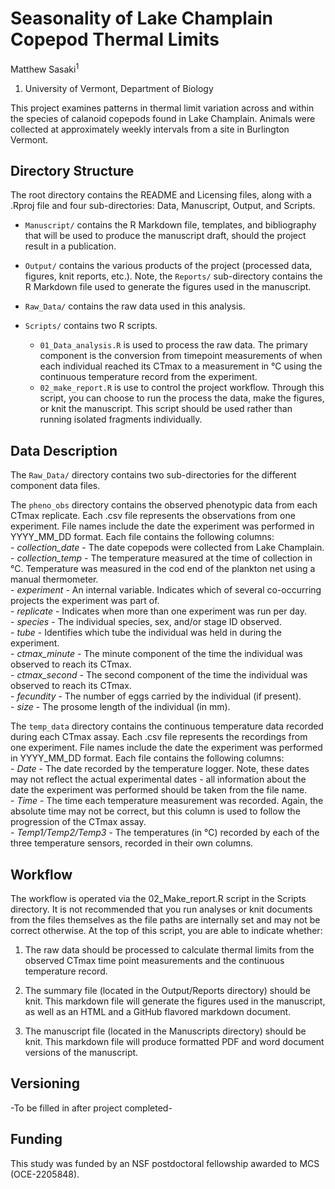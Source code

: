 # Seasonality of Lake Champlain Copepod Thermal Limits	

Matthew Sasaki<sup>1</sup>

1. University of Vermont, Department of Biology	

This project examines patterns in thermal limit variation across and within the species of calanoid copepods found in Lake Champlain. Animals were collected at approximately weekly intervals from a site in Burlington Vermont.    

## Directory Structure 
The root directory contains the README and Licensing files, along with a .Rproj file and four sub-directories: Data, Manuscript, Output, and Scripts.  

-   `Manuscript/` contains the R Markdown file, templates, and bibliography that will be used to produce the manuscript draft, should the project result in a publication. 

-   `Output/` contains the various products of the project (processed data, figures, knit reports, etc.). Note, the `Reports/` sub-directory contains the R Markdown file used to generate the figures used in the manuscript.  

-   `Raw_Data/` contains the raw data used in this analysis.  

-   `Scripts/` contains two R scripts. 
    -   `01_Data_analysis.R` is used to process the raw data. The primary component is the conversion from timepoint measurements of when each individual reached its CTmax to a measurement in °C using the continuous temperature record from the experiment. 
    -   `02_make_report.R` is use to control the project workflow. Through this script, you can choose to run the process the data, make the figures, or knit the manuscript. This script should be used rather than running isolated fragments individually. 


## Data Description 	

The `Raw_Data/` directory contains two sub-directories for the different component data files.

The `pheno_obs` directory contains the observed phenotypic data from each CTmax replicate. Each .csv file represents the observations from one experiment. File names include the date the experiment was performed in YYYY_MM_DD format. Each file contains the following columns:  
    -   *collection_date* - The date copepods were collected from Lake Champlain.   
    -   *collection_temp*	- The temperature measured at the time of collection in °C. Temperature was measured in the cod end of the plankton net using a manual thermometer.    
    -   *experiment* - An internal variable. Indicates which of several co-occurring projects the experiment was part of.   
    -   *replicate* - Indicates when more than one experiment was run per day.    
    -   *species* - The individual species, sex, and/or stage ID observed.    
    -   *tube* - Identifies which tube the individual was held in during the experiment.    
    -   *ctmax_minute* - The minute component of the time the individual was observed to reach its CTmax.   
    -   *ctmax_second* - The second component of the time the individual was observed to reach its CTmax.   
    -   *fecundity* - The number of eggs carried by the individual (if present).    
    -   *size* - The prosome length of the individual (in mm).    

The `temp_data` directory contains the continuous temperature data recorded during each CTmax assay. Each .csv file represents the recordings from one experiment. File names include the date the experiment was performed in YYYY_MM_DD format. Each file contains the following columns:  
    -   *Date* - The date recorded by the temperature logger. Note, these dates may not reflect the actual experimental dates - all information about the date the experiment was performed should be taken from the file name.   
    -   *Time*	- The time each temperature measurement was recorded. Again, the absolute time may not be correct, but this column is used to follow the progression of the CTmax assay.   
    -   *Temp1/Temp2/Temp3* - The temperatures (in °C) recorded by each of the three temperature sensors, recorded in their own columns.    
    
    
## Workflow

The workflow is operated via the 02_Make_report.R script in the Scripts directory. It is not recommended that you run analyses or knit documents from the files themselves as the file paths are internally set and may not be correct otherwise. At the top of this script, you are able to indicate whether:

1. The raw data should be processed to calculate thermal limits from the observed CTmax time point measurements and the continuous temperature record.  

2. The summary file (located in the Output/Reports directory) should be knit. This markdown file will generate the figures used in the manuscript, as well as an HTML and a GitHub flavored markdown document.

3. The manuscript file (located in the Manuscripts directory) should be knit. This markdown file will produce formatted PDF and word document versions of the manuscript. 


## Versioning   

-To be filled in after project completed- 

## Funding

This study was funded by an NSF postdoctoral fellowship awarded to MCS (OCE-2205848).
